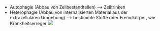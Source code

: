 - Autophagie (Abbau von Zellbestandteilen) --> Zelltrinken 
- Heterophagie (Abbau von internalisierten Material aus der extrazellulären Umgebung) --> bestimmte Stoffe oder Fremdkörper, wie Krankheitserreger 
![](Pasted%20image%2020231103173058.png)

